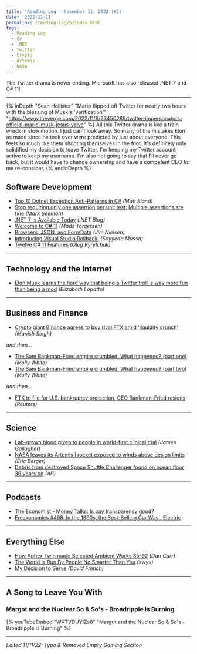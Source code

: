 ```yaml
---
title: 'Reading Log - November 11, 2022 (#5)'
date: '2022-11-11'
permalink: /reading-log/5/index.html
tags:
  - Reading Log
  - C#
  - .NET
  - Twitter
  - Crypto
  - Artemis
  - NASA
---
```


The Twitter drama is never ending. Microsoft has also released .NET 7 and C# 11!
<!-- excerpt -->

---

{% inDepth "Sean Hollister" "Mario flipped off Twitter for nearly two hours with the blessing of Musk's 'verification'" "https://www.theverge.com/2022/11/9/23450289/twitter-impersonators-official-mario-musk-jesus-valve" %}
    All this Twitter drama is like a train wreck in slow motion. I just can't look away. So many of the mistakes Elon as made since he took over were predicted by just about everyone. This feels so much like them shooting themselves in the foot. It's definitely only solidified my decision to leave Twitter. I'm keeping my Twitter account active to keep my username. I'm also not going to say that I'll never go back, but it would have to change ownership and have a competent CEO for me re-consider.
{% endinDepth %}

## Software Development

- [Top 10 Dotnet Exception Anti-Patterns in C#](https://newdevsguide.com/2022/11/06/exception-anti-patterns-in-csharp/) *(Matt Eland)*
- [Stop requiring only one assertion per unit test: Multiple assertions are fine](https://stackoverflow.blog/2022/11/03/multiple-assertions-per-test-are-fine/) *(Mark Seeman)*
- [.NET 7 Is Available Today](https://devblogs.microsoft.com/dotnet/announcing-dotnet-7/) *(.NET Blog)*
- [Welcome to C# 11](https://devblogs.microsoft.com/dotnet/welcome-to-csharp-11/) *(Mads Torgersen)*
- [Browsers, JSON, and FormData](https://blog.jim-nielsen.com/2022/browsers-json-formdata/) *(Jim Nielsen)*
- [Introducing Visual Studio Rollback!](https://devblogs.microsoft.com/visualstudio/introducing-visual-studio-rollback/) *(Sayyeda Mussa)*
- [Twelve C# 11 Features](https://blog.okyrylchuk.dev/twelve-csharp-11-features) *(Oleg Kyrylchuk)*

---

## Technology and the Internet

- [Elon Musk learns the hard way that being a Twitter troll is way more fun than being a mod](https://www.theverge.com/2022/11/11/23451931/elon-musk-twitter-bankrupt-verification-ftc) *(Elizabeth Lopatto)*

---

## Business and Finance

- [Crypto giant Binance agrees to buy rival FTX amid 'liquidity crunch'](https://techcrunch.com/2022/11/08/binance-signs-letter-of-intent-to-acquire-ftx/) *(Manish Singh)*

*and then...*

- [The Sam Bankman-Fried empire crumbled. What happened? (part one)](https://newsletter.mollywhite.net/p/ftx-explainer) *(Molly White)*
- [The Sam Bankman-Fried empire crumbled. What happened? (part two)](https://newsletter.mollywhite.net/p/ftx-analysis) *(Molly White)*

*and then...*

- [FTX to file for U.S. bankruptcy protection, CEO Bankman-Fried resigns](https://www.reuters.com/technology/ftx-says-will-file-us-bankruptcy-latest-blow-crypto-2022-11-11/) *(Reuters)*

---

## Science

- [Lab-grown blood given to people in world-first clinical trial](https://www.bbc.com/news/health-63513330) *(James Gallagher)*
- [NASA leaves its Artemis I rocket exposed to winds above design limits](https://arstechnica.com/science/2022/11/nasas-artemis-i-rocket-just-endured-hours-of-hurricane-like-wind-gusts/) *(Eric Berger)*
- [Debris from destroyed Space Shuttle Challenger found on ocean floor 36 years on](https://www.cbc.ca/news/world/debris-space-shuttle-challenger-atlantic-1.6648027) *(AP)*

---

## Podcasts

- [The Economist - Money Talks: Is pay transparency good?](https://www.economist.com/podcasts/2022/11/09/is-pay-transparency-good)
- [Freakonomics #498: In the 1890s, the Best-Selling Car Was...Electric](https://freakonomics.com/podcast/in-the-1890s-the-best-selling-car-was-electric/)

---

## Everything Else

- [How Aphex Twin made Selected Ambient Works 85-92](https://www.musicradar.com/news/how-aphex-twin-made-saw-85-92) *(Dan Carr)*
- [The World Is Run By People No Smarter Than You](https://www.swyx.io/no-smarter) *(swyx)*
- [My Decision to Serve](https://www.theatlantic.com/ideas/archive/2022/11/veterans-day-us-military-iraq/672081/) *(David French)*

---

## A Song to Leave You With

### Margot and the Nuclear So & So's - Broadripple is Burning

{% youTubeEmbed "WXTVDUYIZs8" "Margot and the Nuclear So & So's - Broadripple is Burning" %}

---

*Edited 11/11/22: Typo & Removed Empty Gaming Section*
